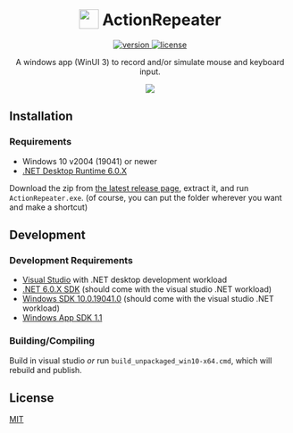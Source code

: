 <div align="center">

<h1>
<img src="https://github.com/cyberrex5/ActionRepeater/blob/main/icon.png?raw=true" height=35 style="
position: relative;
top: 6px;
"/>
ActionRepeater
</h1>

<a href="https://github.com/cyberrex5/ActionRepeater/releases/latest">
    <img src="https://img.shields.io/github/v/release/cyberrex5/ActionRepeater?include_prereleases"
         alt="version" />
</a>
<a href="https://github.com/cyberrex5/ActionRepeater/blob/main/LICENSE">
    <img src="https://img.shields.io/github/license/cyberrex5/ActionRepeater?color=lightgrey"
         alt="license" />
</a>

<br/>

A windows app (WinUI 3) to record and/or simulate mouse and keyboard input.

![](https://github.com/cyberrex5/ActionRepeater/blob/4e93e87b990ef8dea6086a8d73526b03d70fe920/screenshots/0.2.0-alpha.png?raw=true)

</div>

## Installation

### Requirements

 - Windows 10 v2004 (19041) or newer
 - [.NET Desktop Runtime 6.0.X](https://dotnet.microsoft.com/en-us/download/dotnet/6.0)

Download the zip from [the latest release page](https://github.com/cyberrex5/ActionRepeater/releases/latest), extract it, and run `ActionRepeater.exe`. (of course, you can put the folder wherever you want and make a shortcut)

## Development

### Development Requirements

 - [Visual Studio](https://visualstudio.microsoft.com/downloads/) with .NET desktop development workload
 - [.NET 6.0.X SDK](https://dotnet.microsoft.com/en-us/download/dotnet/6.0) (should come with the visual studio .NET workload)
 - [Windows SDK 10.0.19041.0](https://developer.microsoft.com/en-us/windows/downloads/sdk-archive/) (should come with the visual studio .NET workload)
 - [Windows App SDK 1.1](https://docs.microsoft.com/en-us/windows/apps/windows-app-sdk/downloads)

### Building/Compiling

Build in visual studio *or* run `build_unpackaged_win10-x64.cmd`, which will rebuild and publish.

## License

[MIT](https://github.com/cyberrex5/ActionRepeater/blob/main/LICENSE)
